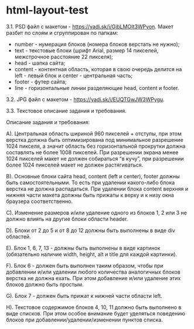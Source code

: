 # html-layout-test

3.1.    PSD файл с макетом - https://yadi.sk/i/GjbLMOIt3WPyon. Макет разбит по слоям и сгруппирован по папкам:
 
- number - нумерация блоков (номера блоков верстать не нужно);
- text - текстовые блоки (шрифт Arial, размер 14 пикселей, межстрочное расстояние 22 пикселя);
- head - шапка сайта;
- content - контентная область, которая в свою очередь делится на left - левый блок и center - центральная часть;
- footer - футер сайта;
- line - горизонтальные линии разделяющие head, content и footer.

 
3.2.    JPG файл с макетом - https://yadi.sk/i/EUQTGwJW3WPygu.
 
3.3.    Текстовое описание задания и требования.

Описание задания и требования:

A).    Центральная область шириной 960 пикселей + отступы, при этом верстка должна быть оптимизирована под минимальное разрешение 1024 пикселя, а значит область без горизонтальной прокрутки должна составлять не более 1008 пикселей. При разрешении экрана менее 1024 пикселей макет не должен собираться “в кучу”, при разрешении более 1024 пикселей макет не должен растягиваться.
 
B).    Основные блоки сайта head, content (left и center), footer должны быть самостоятельными. То есть при удалении какого-либо блока верстка не должна распадаться. При удалении блока content верхняя и нижняя части макета должны быть прижаты к верху и к низу окна браузера соответственно.
 
C).    Изменение размеров и/или удаление одного из блоков 1, 2 или 3 не должно влиять на другие блоки области header.
 
D).    Блоки от 2 до 5 и от 8 до 12 должны быть выполнены в виде div областей.
 
E).    Блок 1, 6, 7, 13 - должны быть выполнены в виде картинок (обязательно наличие width, height, alt и title для каждой картинки).

F).    Блок 6 - должен быть выполнен таким образом, чтобы при добавлении и/или удалении любого количества аналогичных блоков верстка не должна ехать. При этом добавление и/или удаление этих блоков должно быть простым.
 
G).    Блок 7 - должен быть прижат к нижней части области left.
 
H).    Текстовое содержимое блоков 4, 10, 11 должно быть выполнено в виде списков. При этом особое внимание будет уделяться поведению блоков при добавлении/удалении/изменении пунктов списка.
